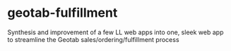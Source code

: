 # geotab-fulfillment
Synthesis and improvement of a few LL web apps into one, sleek web app to streamline the Geotab sales/ordering/fulfillment process

